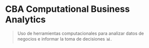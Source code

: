 # CBA Computational Business Analytics

> Uso de herramientas computacionales para analizar datos de negocios e informar la toma de decisiones 📊.
